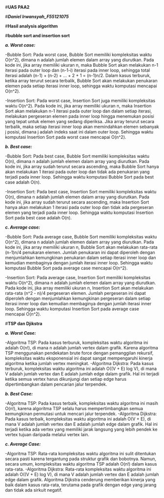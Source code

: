 #****UAS PAA2****

#***Daniel Irwansyah_F55121075***

#**Hasil analysis algorithm**

#**bubble sort and insertion sort**

***a. Worst case:***

-Bubble Sort: Pada worst case, Bubble Sort memiliki kompleksitas waktu O(n^2), dimana n adalah jumlah elemen dalam array yang diurutkan. Pada kode ini, jika array memiliki ukuran n, maka Bubble Sort akan melakukan n-1 iterasi pada outer loop dan (n-1-i) iterasi pada inner loop, sehingga total iterasi adalah (n-1) + (n-2) + ... + 2 + 1 = (n-1)n/2. Dalam kasus terburuk, ketika array terurut secara terbalik, Bubble Sort akan melakukan penukaran elemen pada setiap iterasi inner loop, sehingga waktu komputasi mencapai O(n^2).

-Insertion Sort: Pada worst case, Insertion Sort juga memiliki kompleksitas waktu O(n^2). Pada kode ini, jika array memiliki ukuran n, maka Insertion Sort akan melakukan n-1 iterasi pada outer loop dan dalam setiap iterasi, melakukan pergeseran elemen pada inner loop hingga menemukan posisi yang tepat untuk elemen yang sedang diperiksa. Jika array terurut secara terbalik, maka setiap iterasi inner loop akan memindahkan elemen sebanyak j posisi, dimana j adalah indeks saat ini dalam outer loop. Sehingga waktu komputasi Insertion Sort pada worst case mencapai O(n^2).

***b. Best case:***

-Bubble Sort: Pada best case, Bubble Sort memiliki kompleksitas waktu O(n), dimana n adalah jumlah elemen dalam array yang diurutkan. Pada kode ini, jika array sudah terurut secara ascending, maka Bubble Sort hanya akan melakukan 1 iterasi pada outer loop dan tidak ada penukaran yang terjadi pada inner loop. Sehingga waktu komputasi Bubble Sort pada best case adalah O(n).

-Insertion Sort: Pada best case, Insertion Sort memiliki kompleksitas waktu O(n), dimana n adalah jumlah elemen dalam array yang diurutkan. Pada kode ini, jika array sudah terurut secara ascending, maka Insertion Sort hanya akan melakukan 1 iterasi pada outer loop dan tidak ada pergeseran elemen yang terjadi pada inner loop. Sehingga waktu komputasi Insertion Sort pada best case adalah O(n).

***c. Average case:***

-Bubble Sort: Pada average case, Bubble Sort memiliki kompleksitas waktu O(n^2), dimana n adalah jumlah elemen dalam array yang diurutkan. Pada kode ini, jika array memiliki ukuran n, Bubble Sort akan melakukan rata-rata (n-1)n/4 penukaran elemen. Jumlah penukaran ini dapat diperoleh dengan menjumlahkan kemungkinan penukaran dalam setiap iterasi inner loop dan kemudian membaginya dengan jumlah iterasi inner loop. Sehingga waktu komputasi Bubble Sort pada average case mencapai O(n^2).

-Insertion Sort: Pada average case, Insertion Sort memiliki kompleksitas waktu O(n^2), dimana n adalah jumlah elemen dalam array yang diurutkan. Pada kode ini, jika array memiliki ukuran n, Insertion Sort akan melakukan rata-rata (n^2 - n)/4 pergeseran elemen. Jumlah pergeseran ini dapat diperoleh dengan menjumlahkan kemungkinan pergeseran dalam setiap iterasi inner loop dan kemudian membaginya dengan jumlah iterasi inner loop. Sehingga waktu komputasi Insertion Sort pada average case mencapai O(n^2).


#**TSP dan Djikstra**

***a. Worst Case:***

-Algoritma TSP: Pada kasus terburuk, kompleksitas waktu algoritma ini adalah O(n!), di mana n adalah jumlah vertex dalam grafik. Karena algoritma TSP menggunakan pendekatan brute force dengan pemanggilan rekursif, kompleksitas waktu eksponensial ini dapat sangat mempengaruhi kinerja algoritma ketika jumlah vertex meningkat.
-Algoritma Dijkstra: Pada kasus terburuk, kompleksitas waktu algoritma ini adalah O((V + E) log V), di mana V adalah jumlah vertex dan E adalah jumlah edge dalam grafik. Hal ini terjadi ketika semua vertex harus dikunjungi dan setiap edge harus dipertimbangkan dalam pencarian jalur terpendek.

***b. Best Case:***

-Algoritma TSP: Pada kasus terbaik, kompleksitas waktu algoritma ini masih O(n!), karena algoritma TSP selalu harus mempertimbangkan semua kemungkinan permutasi untuk mencari jalur terpendek.
-Algoritma Dijkstra: Pada kasus terbaik, kompleksitas waktu algoritma ini adalah O(V + E), di mana V adalah jumlah vertex dan E adalah jumlah edge dalam grafik. Hal ini terjadi ketika ada vertex yang memiliki jarak langsung yang lebih pendek ke vertex tujuan daripada melalui vertex lain.

***c. Average Case:***

-Algoritma TSP: Rata-rata kompleksitas waktu algoritma ini sulit ditentukan secara pasti karena tergantung pada struktur grafik dan bobotnya. Namun, secara umum, kompleksitas waktu algoritma TSP adalah O(n!) dalam kasus rata-rata.
-Algoritma Dijkstra: Rata-rata kompleksitas waktu algoritma ini adalah O((V + E) log V), di mana V adalah jumlah vertex dan E adalah jumlah edge dalam grafik. Algoritma Dijkstra cenderung memberikan kinerja yang baik dalam kasus rata-rata, terutama pada grafik dengan edge yang jarang dan tidak ada sirkuit negatif.
